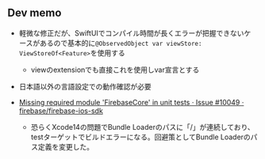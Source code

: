 ## Dev memo

* 軽微な修正だが、SwiftUIでコンパイル時間が長くエラーが把握できないケースがあるので基本的に`@ObservedObject var viewStore: ViewStoreOf<Feature>`を使用する
  * viewのextensionでも直接これを使用しvar宣言とする

* 日本語以外の言語設定での動作確認が必要

* [Missing required module 'FirebaseCore' in unit tests · Issue #10049 · firebase/firebase-ios-sdk](https://github.com/firebase/firebase-ios-sdk/issues/10049)
  * 恐らくXcode14の問題でBundle Loaderのパスに「/」が連続しており、testターゲットでビルドエラーになる。回避策としてBundle Loaderのパス定義を変更した。
